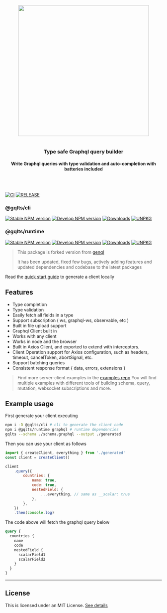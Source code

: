 <div align='center'>
    <br/>
    <br/>
    <img src='https://gqlts.vercel.app/banner.jpg' width='420px'>
    <br/>
    <br/>
    <h3>Type safe Graphql query builder</h3>
    <h4>Write Graphql queries with type validation and auto-completion with batteries included</h4>
    <br/>
    <br/>
</div>

[![CI](https://github.com/meabed/gqlts/actions/workflows/ci.yml/badge.svg)](https://github.com/meabed/gqlts/actions/workflows/ci.yml)
[![RELEASE](https://github.com/meabed/gqlts/actions/workflows/release.yml/badge.svg)](https://github.com/meabed/gqlts/actions/workflows/release.yml)
### @gqlts/cli
[![Stable NPM version](https://img.shields.io/badge/NPM-v3.2.18-179BD7.svg)](https://www.npmjs.com/package/@gqlts/cli/v/3.2.18)
[![Develop NPM version](https://img.shields.io/npm/v/@gqlts/cli.svg)](https://www.npmjs.com/package/@gqlts/cli)
[![Downloads](https://img.shields.io/npm/dm/@gqlts/cli.svg)](https://www.npmjs.com/package/@gqlts/cli)
[![UNPKG](https://img.shields.io/badge/UNPKG-CLI%20Files-179BD7.svg)](https://unpkg.com/browse/@gqlts/cli@latest/)
### @gqlts/runtime
[![Stable NPM version](https://img.shields.io/badge/NPM-v3.2.18-179BD7.svg)](https://www.npmjs.com/package/@gqlts/runtime/v/3.2.18)
[![Develop NPM version](https://img.shields.io/npm/v/@gqlts/runtime.svg)](https://www.npmjs.com/package/@gqlts/runtime)
[![Downloads](https://img.shields.io/npm/dm/@gqlts/runtime.svg)](https://www.npmjs.com/package/@gqlts/runtime)
[![UNPKG](https://img.shields.io/badge/UNPKG-RUNTIME%20Files-179BD7.svg)](https://unpkg.com/browse/@gqlts/runtime@latest/)

> This package is forked version from [genql](https://github.com/remorses/genql/)
>
> It has been updated, fixed few bugs, actively adding features and updated dependencies and codebase to the latest packages

Read the [quick start guide](https://gqlts.vercel.app/docs) to generate a client locally

## **Features**

- Type completion
- Type validation
- Easily fetch all fields in a type
- Support subscription ( ws, graphql-ws, observable, etc )
- Built in file upload support
- Graphql Client built in
- Works with any client
- Works in node and the browser
- Built in Axios Client, and exported to extend with interceptors.
- Client Operation support for Axios configuration, such as headers, timeout, cancelToken, abortSignal, etc.
- Support batching queries
- Consistent response format { data, errors, extensions }

> Find more server-client examples in the [examples repo](https://github.com/meabed/graphql-examples)
> You will find multiple examples with different tools of building schema, query, mutation, websocket subscriptions and more.

## Example usage

First generate your client executing

```sh
npm i -D @gqlts/cli # cli to generate the client code
npm i @gqlts/runtime graphql # runtime dependencies
gqlts --schema ./schema.graphql --output ./generated
```

Then you can use your client as follows

```js
import { createClient, everything } from './generated'
const client = createClient()

client
    .query({
        countries: {
            name: true,
            code: true,
            nestedField: {
                ...everything, // same as __scalar: true
            },
        },
    })
    .then(console.log)
```

The code above will fetch the graphql query below

```graphql
query {
  countries {
    name
    code
    nestedField {
      scalarField1
      scalarField2
    }
  }
}
```

---

## License

This is licensed under an MIT License. [See details](LICENSE)
